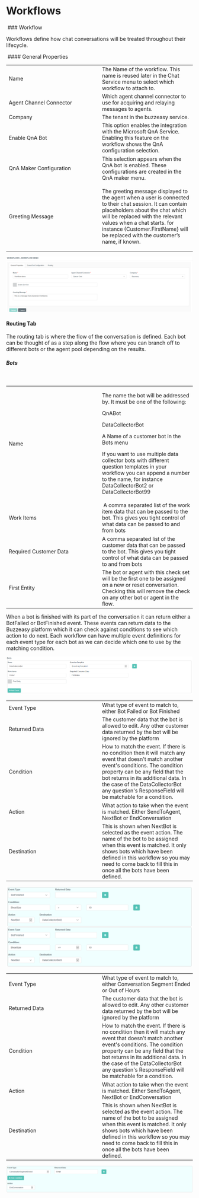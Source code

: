 # Workflows

 ### Workflow

Workflows define how chat conversations will be treated throughout their
lifecycle.

 #### General Properties

<table>
<colgroup>
<col style="width: 50%" />
<col style="width: 50%" />
</colgroup>
<tbody>
<tr class="odd">
<td>Name</td>
<td>The Name of the workflow. This name is reused later in the Chat Service menu to select which workflow to attach to.</td>
</tr>
<tr class="even">
<td>Agent Channel Connector</td>
<td>Which agent channel connector to use for acquiring and relaying messages to agents.</td>
</tr>
<tr class="odd">
<td>Company</td>
<td>The tenant in the buzzeasy service.</td>
</tr>
<tr class="even">
<td>Enable QnA Bot</td>
<td>This option enables the integration with the Microsoft QnA Service. Enabling this feature on the workflow shows the QnA configuration selection.</td>
</tr>
<tr class="odd">
<td>QnA Maker Configuration</td>
<td>This selection appears when the QnA bot is enabled. These configurations are created in the QnA maker menu.</td>
</tr>
<tr class="even">
<td>Greeting Message</td>
<td><p>The greeting message displayed to the agent when a user is connected to their chat session. It can contain placeholders about the chat which will be replaced with the relevant values when a chat starts. for instance {Customer.FirstName} will be replaced with the customer’s name, if known.</p></td>
</tr>
</tbody>
</table>

![](attachments/13306452/13306633.png)

#### Routing Tab

The routing tab is where the flow of the conversation is defined. Each
bot can be thought of as a step along the flow where you can branch off
to different bots or the agent pool depending on the results.

##### Bots

 

<table>
<colgroup>
<col style="width: 50%" />
<col style="width: 50%" />
</colgroup>
<tbody>
<tr class="odd">
<td>Name</td>
<td><p>The name the bot will be addressed by. It must be one of the following:</p>
<p>QnABot</p>
<p>DataCollectorBot</p>
<p>A Name of a customer bot in the Bots menu</p>
<p>If you want to use multiple data collector bots with different question templates in your workflow you can append a number to the name, for instance DataCollectorBot2 or DataCollectorBot99</p></td>
</tr>
<tr class="even">
<td>Work Items</td>
<td> A comma separated list of the work item data that can be passed to the bot. This gives you tight control of what data can be passed to and from bots</td>
</tr>
<tr class="odd">
<td>Required Customer Data</td>
<td>A comma separated list of the customer data that can be passed to the bot. This gives you tight control of what data can be passed to and from bots </td>
</tr>
<tr class="even">
<td>First Entity</td>
<td>The bot or agent with this check set will be the first one to be assigned on a new or reset conversation. Checking this will remove the check on any other bot or agent in the flow.</td>
</tr>
</tbody>
</table>

When a bot is finished with its part of the conversation it can return
either a BotFailed or BotFinished event. These events can return data to
the Buzzeasy platform which it can check against conditions to see which
action to do next. Each workflow can have multiple event definitions for
each event type for each bot as we can decide which one to use by the
matching condition.

![](attachments/13306452/13306634.png)

<table>
<colgroup>
<col style="width: 50%" />
<col style="width: 50%" />
</colgroup>
<tbody>
<tr class="odd">
<td>Event Type</td>
<td>What type of event to match to, either Bot Failed or Bot Finished</td>
</tr>
<tr class="even">
<td>Returned Data</td>
<td>The customer data that the bot is allowed to edit. Any other customer data returned by the bot will be ignored by the platform</td>
</tr>
<tr class="odd">
<td>Condition</td>
<td>How to match the event. If there is no condition then it will match any event that doesn't match another event's conditions. The condition property can be any field that the bot returns in its additional data. In the case of the DataCollectorBot any question's ResponseField will be matchable for a condition.</td>
</tr>
<tr class="even">
<td><p>Action</p></td>
<td>What action to take when the event is matched. Either SendToAgent, NextBot or EndConversation</td>
</tr>
<tr class="odd">
<td>Destination</td>
<td>This is shown when NextBot is selected as the event action. The name of the bot to be assigned when this event is matched. It only shows bots which have been defined in this workflow so you may need to come back to fill this in once all the bots have been defined.</td>
</tr>
</tbody>
</table>

![](attachments/13306452/13306635.png)

<table>
<colgroup>
<col style="width: 50%" />
<col style="width: 50%" />
</colgroup>
<tbody>
<tr class="odd">
<td>Event Type</td>
<td>What type of event to match to, either Conversation Segment Ended or Out of Hours</td>
</tr>
<tr class="even">
<td>Returned Data</td>
<td>The customer data that the bot is allowed to edit. Any other customer data returned by the bot will be ignored by the platform</td>
</tr>
<tr class="odd">
<td>Condition</td>
<td>How to match the event. If there is no condition then it will match any event that doesn't match another event's conditions. The condition property can be any field that the bot returns in its additional data. In the case of the DataCollectorBot any question's ResponseField will be matchable for a condition.</td>
</tr>
<tr class="even">
<td><p>Action</p></td>
<td>What action to take when the event is matched. Either SendToAgent, NextBot or EndConversation</td>
</tr>
<tr class="odd">
<td>Destination</td>
<td>This is shown when NextBot is selected as the event action. The name of the bot to be assigned when this event is matched. It only shows bots which have been defined in this workflow so you may need to come back to fill this in once all the bots have been defined.</td>
</tr>
</tbody>
</table>

![](attachments/13306452/13306636.png)
